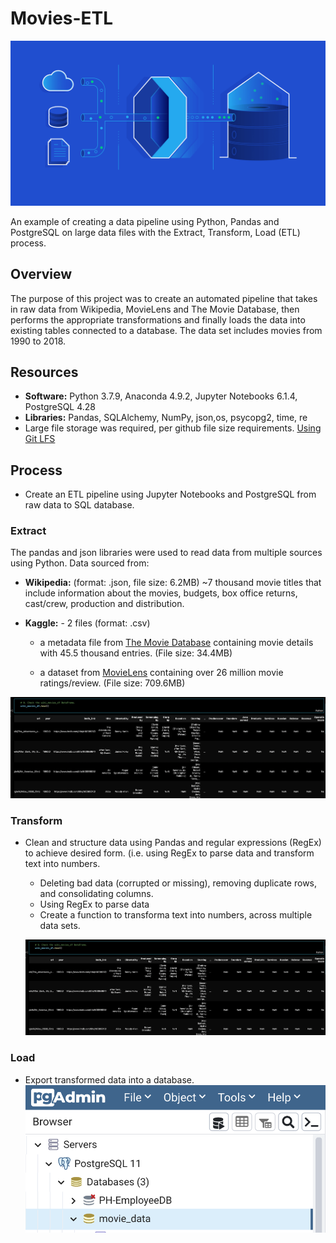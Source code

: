 # Movies-ETL
![image](Resources/ETL_process.png)

An example of creating a data pipeline using Python, Pandas and PostgreSQL on large data files with the  Extract, Transform, Load (ETL) process.


## Overview
The purpose of this project was to create an automated pipeline that takes in raw data from Wikipedia, MovieLens and The Movie Database, then performs the appropriate transformations and finally loads the data into existing tables connected to a database. 
The data set includes movies from 1990 to 2018.

## Resources
* **Software:** Python 3.7.9, Anaconda 4.9.2, Jupyter Notebooks 6.1.4, PostgreSQL 4.28
* **Libraries:** Pandas, SQLAlchemy, NumPy, json,os, psycopg2, time, re
* Large file storage was required, per github file size requirements. [Using Git LFS](https://git-lfs.github.com/)

## Process

* Create an ETL pipeline using Jupyter Notebooks and PostgreSQL from raw data to SQL database.

### Extract
The pandas and json libraries were used to read data from multiple sources using Python. 
Data sourced from:

* **Wikipedia:** (format: .json, file size: 6.2MB) ~7 thousand movie titles that include information about the movies, budgets, box office returns, cast/crew, production and distribution.

* **Kaggle:** - 2 files (format: .csv)

    * a metadata file from [The Movie Database](https://www.themoviedb.org/) containing movie details with 45.5 thousand entries. (File size: 34.4MB)

    * a dataset from [MovieLens](https://movielens.org/) containing over 26 million movie ratings/review. (File size: 709.6MB)

![image](Resources/extract_data.png)

### Transform
* Clean and structure data using Pandas and regular expressions (RegEx) to achieve desired form. (i.e. using RegEx to parse data and transform text into numbers.

	* Deleting bad data (corrupted or missing), removing duplicate rows, and consolidating columns.
	* Using RegEx to parse data
    * Create a function to transforma text into numbers, across multiple data sets.

    ![image](Resources/extract_data.png)

### Load

* Export transformed data into a database.
![image](Resources/data_wharehouse.png)
